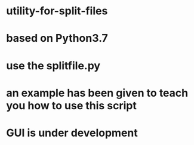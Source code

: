 # utility-for-split-files
# based on Python3.7
# use the splitfile.py
# an example has been given to teach you how to use this script
# GUI is under development
